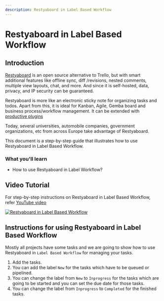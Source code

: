 ```yaml
---
description: Restyaboard in Label Based Workflow
---
```


# Restyaboard in Label Based Workflow

## Introduction

[Restyaboard](https://restya.com/board) is an open source alternative to Trello, but with smart additional features like offline sync, diff /revisions, nested comments, multiple view layouts, chat, and more. And since it is self-hosted, data, privacy, and IP security can be guaranteed.

Restyaboard is more like an electronic sticky note for organizing tasks and todos. Apart from this, it is ideal for Kanban, Agile, Gemba board and business process/workflow management. It can be extended with [productive plugins](https://restya.com/board/apps "productive plugins")

Today, several universities, automobile companies, government organizations, etc from across Europe take advantage of Restyaboard.

This document is a step-by-step guide that illustrates how to use Restyaboard in Label Based Workflow.

### What you'll learn

*   How to use Restyaboard in Label Workflow?

## Video Tutorial

For step-by-step instructions on Restyaboard in Label Based Workflow, refer [YouTube video](https://www.youtube.com/watch?v=kaBDY_DtcN0 "Watch video on Restyaboard in Label Based Workflow")

[![Restyaboard in Label Based Workflow](label-based-workflow.png)](https://www.youtube.com/watch?v=kaBDY_DtcN0 "Watch video on Restyaboard in Label Based Workflow")  

## Instructions for using Restyaboard in Label Based Workflow

Mostly all projects have some tasks and we are going to show how to use Restyaboard in `Label Based Workflow` for managing your tasks.

1.  Add the tasks.
2.  You can add the label `New` for the tasks which have to be queued or pipelined.
3.  You can change the label from `New` to `Inprogress` for the tasks which are going to be started and you can set the due date for those tasks.
4.  You can change the label from `Inprogress` to `Completed` for the finished tasks.